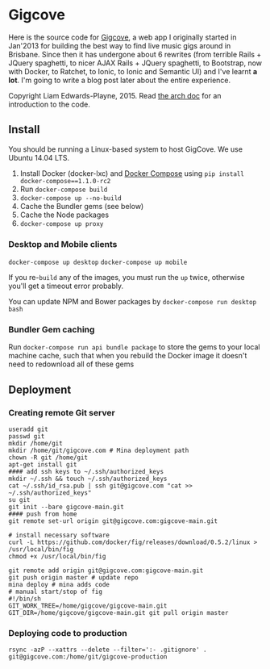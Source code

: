 Gigcove
=======

Here is the source code for [Gigcove](http://gigcove.tumblr.com), a web app I originally started in Jan'2013 for building the best way to find live music gigs around in Brisbane. Since then it has undergone about 6 rewrites (from terrible Rails + JQuery spaghetti, to nicer AJAX Rails + JQuery spaghetti, to Bootstrap, now with Docker, to Ratchet, to Ionic, to Ionic and Semantic UI) and I've learnt **a lot**. I'm going to write a blog post later about the entire experience.

Copyright Liam Edwards-Playne, 2015. Read [the arch doc](ARCH.md) for an introduction to the code.

## Install
You should be running a Linux-based system to host GigCove. We use Ubuntu 14.04 LTS. 
 1. Install Docker (docker-lxc) and [Docker Compose](http://fig.sh) using `pip install docker-compose==1.1.0-rc2`
 2. Run `docker-compose build`
 3. `docker-compose up --no-build`
 3. Cache the Bundler gems (see below)
 4. Cache the Node packages
 5. `docker-compose up proxy`

### Desktop and Mobile clients
`docker-compose up desktop`
`docker-compose up mobile`

If you re-`build` any of the images, you must run the `up` twice, otherwise you'll get a timeout error probably.

You can update NPM and Bower packages by `docker-compose run desktop bash` 

### Bundler Gem caching
Run `docker-compose run api bundle package` to store the gems to your local machine cache, such that when you rebuild the Docker image it doesn't need to redownload all of these gems

## Deployment
### Creating remote Git server
```
useradd git
passwd git
mkdir /home/git
mkdir /home/git/gigcove.com # Mina deployment path
chown -R git /home/git
apt-get install git
#### add ssh keys to ~/.ssh/authorized_keys
mkdir ~/.ssh && touch ~/.ssh/authorized_keys
cat ~/.ssh/id_rsa.pub | ssh git@gigcove.com "cat >> ~/.ssh/authorized_keys"
su git
git init --bare gigcove-main.git
#### push from home
git remote set-url origin git@gigcove.com:gigcove-main.git

# install necessary software
curl -L https://github.com/docker/fig/releases/download/0.5.2/linux > /usr/local/bin/fig
chmod +x /usr/local/bin/fig

git remote add origin git@gigcove.com:gigcove-main.git
git push origin master # update repo
mina deploy # mina adds code
# manual start/stop of fig
#!/bin/sh
GIT_WORK_TREE=/home/gigcove/gigcove-main.git GIT_DIR=/home/gigcove/gigcove-main.git git pull origin master
```

### Deploying code to production
```
rsync -azP --xattrs --delete --filter=':- .gitignore' . git@gigcove.com:/home/git/gigcove-production
```